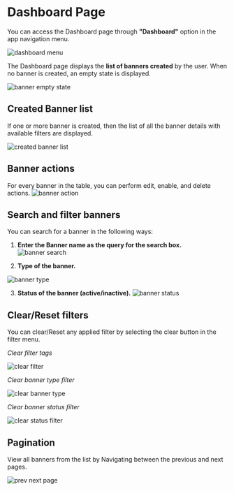 # Dashboard Page

You can access the Dashboard page through **"Dashboard"** option in the app navigation menu.

![dashboard menu](https://raw.githubusercontent.com/profy-shopify/profy-shopify.github.io/main/assets/page1/dashboard_menu.png)

The Dashboard page displays the **list of banners created** by the user.
When no banner is created, an empty state is displayed.

![banner empty state](https://raw.githubusercontent.com/profy-shopify/profy-shopify.github.io/main/assets/page1/empty_state.png)

## Created Banner list

If one or more banner is created, then the list of all the banner details with available filters are displayed.

![created banner list](https://raw.githubusercontent.com/profy-shopify/profy-shopify.github.io/main/assets/page1/banner_list.png)

## Banner actions

For every banner in the table, you can perform edit, enable, and delete actions.
![banner action](https://raw.githubusercontent.com/profy-shopify/profy-shopify.github.io/main/assets/page1/banner_actions.png)
## Search and filter banners

You can search for a banner in the following ways: 

1. **Enter the Banner name as the query for the search box.**
![banner search](https://raw.githubusercontent.com/profy-shopify/profy-shopify.github.io/main/assets/page1/banner_search.png)


2. **Type of the banner.**

![banner type](https://raw.githubusercontent.com/profy-shopify/profy-shopify.github.io/main/assets/page1/banner_type_filter.png)

3. **Status of the banner (active/inactive).**
![banner status](https://raw.githubusercontent.com/profy-shopify/profy-shopify.github.io/main/assets/page1/banner_status_filter.png)

## Clear/Reset filters

You can clear/Reset any applied filter by selecting the clear button in the filter menu.

*Clear filter tags*

![clear filter](https://raw.githubusercontent.com/profy-shopify/profy-shopify.github.io/main/assets/page1/clear_filter.png)

*Clear banner type filter*

![clear banner type](https://raw.githubusercontent.com/profy-shopify/profy-shopify.github.io/main/assets/page1/clear_banner_type.png)

*Clear banner status filter*

![clear status filter](https://raw.githubusercontent.com/profy-shopify/profy-shopify.github.io/main/assets/page1/clear_status_filter.png)

## Pagination

View all banners from the list by Navigating between the previous and next pages.

![prev next page](https://raw.githubusercontent.com/profy-shopify/profy-shopify.github.io/main/assets/page1/prev_next_page.png)